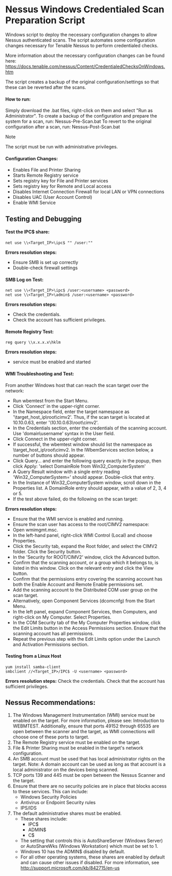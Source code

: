 # Nessus Windows Credentialed Scan Preparation Script

Windows script to deploy the necessary configuration changes to allow Nessus authenticated scans.
The script automates some configuration changes necessary for Tenable Nessus to perform credentialed checks.

More information about the necessary configuration changes can be found here: https://docs.tenable.com/nessus/Content/CredentialedChecksOnWindows.htm

The script creates a backup of the original configuration/settings so that these can be reverted after the scans.

#### How to run:
Simply download the .bat files, right-click on them and select "Run as Administrator".
To create a backup of the configuration and prepare the system for a scan, run: Nessus-Pre-Scan.bat
To revert to the original configuration after a scan, run: Nessus-Post-Scan.bat

> [!NOTE]
> The script must be run with administrative privileges.

#### Configuration Changes:
- Enables File and Printer Sharing
- Starts Remote Registry service
- Sets registry key for File and Printer services 
- Sets registry key for Remote and Local access
- Disables Internet Connection Firewall for local LAN or VPN connections
- Disables UAC (User Account Control)
- Enable WMI Service

## Testing and Debugging

#### Test the IPC$ share:
```
net use \\<Target_IP>\ipc$ "" /user:""
```
**Errors resolution steps:**
- Ensure SMB is set up correctly
- Double-check firewall settings

#### SMB Log on Test:
```
net use \\<Target_IP>\ipc$ /user:<username> <password>
net use \\<Target_IP>\admin$ /user:<username> <password>
```
**Errors resolution steps:**
- Check the credentials.
- Check the account has sufficient privileges.

#### Remote Registry Test:
```
reg query \\x.x.x.x\hklm
```
**Errors resolution steps:**
- service must be enabled and started

#### WMI Troubleshooting and Test:
From another Windows host that can reach the scan target over the network:
- Run wbemtest from the Start Menu.
- Click 'Connect' in the upper-right corner.
- In the Namespace field, enter the target namespace as '\\target_host_ip\root\cimv2'. Thus, if the scan target is located at 10.10.0.63, enter '\\10.10.0.63\root\cimv2'.
- In the Credentials section, enter the credentials of the scanning account. Use 'domain\username' syntax in the User field.
- Click Connect in the upper-right corner.
- If successful, the wbemtest window should list the namespace as \\target_host_ip\root\cimv2. In the IWbemServices section below, a number of buttons should appear.
- Click Query... and enter the following query exactly in the popup, then click Apply: 'select DomainRole from Win32_ComputerSystem'
- A Query Result window with a single entry reading 'Win32_ComputerSystem=<no key>' should appear. Double-click that entry.
- In the Instance of Win32_ComputerSystem window, scroll down in the Properties list. A DomainRole entry should appear, with a value of 2, 3, 4 or 5.
- If the test above failed, do the following on the scan target:

**Errors resolution steps:**
- Ensure that the WMI service is enabled and running.
- Ensure the scan user has access to the root/CIMV2 namespace:
- Open wmimgmt.msc.
- In the left-hand panel, right-click WMI Control (Local) and choose Properties.
- Click the Security tab, expand the Root folder, and select the CIMV2 folder. Click the Security button.
- In the 'Security for ROOT/CIMV2' window, click the Advanced button.
- Confirm that the scanning account, or a group which it belongs to, is listed in this window. Click on the relevant entry and click the View button.
- Confirm that the permissions entry covering the scanning account has both the Enable Account and Remote Enable permissions set.
- Add the scanning account to the Distributed COM user group on the scan target.
- Alternatively, open Component Services (dcomcnfg) from the Start Menu.
- In the left panel, expand Component Services, then Computers, and right-click on My Computer. Select Properties.
- In the COM Security tab of the My Computer Properties window, click the Edit Limits button in the Access Permissions section. Ensure that the scanning account has all permissions.
- Repeat the previous step with the Edit Limits option under the Launch and Activation Permissions section.

#### Testing from a Linux Host
```
yum install samba-client
smbclient //<Target_IP>/IPC$ -U <username> <password>
```
**Errors resolution steps:**
Check the credentials.
Check that the account has sufficient privileges.

## Nessus Recommendations:
1. The Windows Management Instrumentation (WMI) service must be enabled on the target. For more information, please see: Introduction to WEBMTEST. Additionally, ensure that ports 49152 through 65535 are open between the scanner and the target, as WMI connections will choose one of these ports to target.
2. The Remote Registry service must be enabled on the target.
3. File & Printer Sharing must be enabled in the target's network configuration.
4. An SMB account must be used that has local administrator rights on the target.
Note: A domain account can be used as long as that account is a local administrator on the devices being scanned.
5. TCP ports 139 and 445 must be open between the Nessus Scanner and the target.
6. Ensure that there are no security policies are in place that blocks access to these services. This can include:
    - Windows Security Policies
    - Antivirus or Endpoint Security rules
    - IPS/IDS
7. The default administrative shares must be enabled.
      - These shares include:
        - IPC$
        - ADMIN$
        - C$
      - The setting that controls this is AutoShareServer (Windows Server) or AutoShareWks (Windows Workstation) which must be set to 1.
      - Windows 10 has the ADMIN$ disabled by default.
      - For all other operating systems, these shares are enabled by default and can cause other issues if disabled. For more information, see http://support.microsoft.com/kb/842715/en-us
